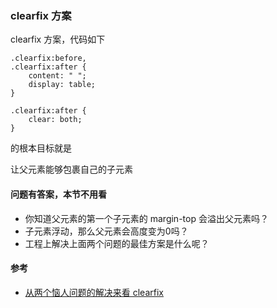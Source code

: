 ### clearfix 方案

clearfix 方案，代码如下

```
.clearfix:before,
.clearfix:after {
    content: " ";
    display: table;
}

.clearfix:after {
    clear: both;
}

```
的根本目标就是

让父元素能够包裹自己的子元素

#### 问题有答案，本节不用看

* 你知道父元素的第一个子元素的 margin-top 会溢出父元素吗？
* 子元素浮动，那么父元素会高度变为0吗？
* 工程上解决上面两个问题的最佳方案是什么呢？

#### 参考

* [从两个恼人问题的解决来看 clearfix](http://haoduoshipin.com/v/166)
